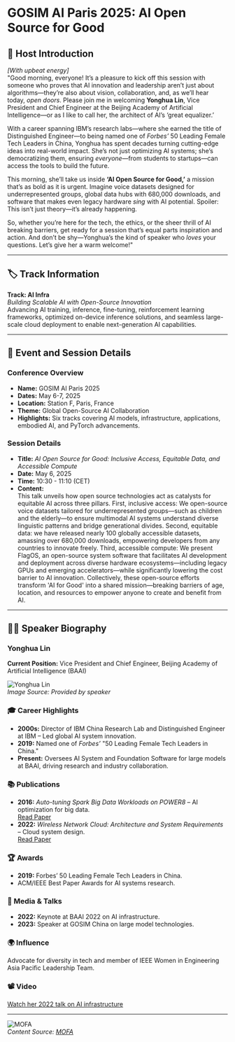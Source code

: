 
# GOSIM AI Paris 2025: AI Open Source for Good

## 🎤 Host Introduction

*[With upbeat energy]*  
"Good morning, everyone! It’s a pleasure to kick off this session with someone who proves that AI innovation and leadership aren’t just about algorithms—they’re also about vision, collaboration, and, as we’ll hear today, *open doors*. Please join me in welcoming **Yonghua Lin**, Vice President and Chief Engineer at the Beijing Academy of Artificial Intelligence—or as I like to call her, the architect of AI’s ‘great equalizer.’  

With a career spanning IBM’s research labs—where she earned the title of Distinguished Engineer—to being named one of *Forbes’* 50 Leading Female Tech Leaders in China, Yonghua has spent decades turning cutting-edge ideas into real-world impact. She’s not just optimizing AI systems; she’s democratizing them, ensuring *everyone*—from students to startups—can access the tools to build the future.  

This morning, she’ll take us inside **‘AI Open Source for Good,’** a mission that’s as bold as it is urgent. Imagine voice datasets designed for underrepresented groups, global data hubs with 680,000 downloads, and software that makes even legacy hardware *sing* with AI potential. Spoiler: This isn’t just theory—it’s already happening.  

So, whether you’re here for the tech, the ethics, or the sheer thrill of AI breaking barriers, get ready for a session that’s equal parts inspiration and action. And don’t be shy—Yonghua’s the kind of speaker who *loves* your questions. Let’s give her a warm welcome!"  

---

## 🏷️ Track Information  
**Track: AI Infra**  
*Building Scalable AI with Open-Source Innovation*  
Advancing AI training, inference, fine-tuning, reinforcement learning frameworks, optimized on-device inference solutions, and seamless large-scale cloud deployment to enable next-generation AI capabilities.  

---

## 📅 Event and Session Details  

### **Conference Overview**  
- **Name:** GOSIM AI Paris 2025  
- **Dates:** May 6-7, 2025  
- **Location:** Station F, Paris, France  
- **Theme:** Global Open-Source AI Collaboration  
- **Highlights:** Six tracks covering AI models, infrastructure, applications, embodied AI, and PyTorch advancements.  

### **Session Details**  
- **Title:** *AI Open Source for Good: Inclusive Access, Equitable Data, and Accessible Compute*  
- **Date:** May 6, 2025  
- **Time:** 10:30 - 11:10 (CET)  
- **Content:**  
  This talk unveils how open source technologies act as catalysts for equitable AI across three pillars. First, inclusive access: We open-source voice datasets tailored for underrepresented groups—such as children and the elderly—to ensure multimodal AI systems understand diverse linguistic patterns and bridge generational divides. Second, equitable data: we have released nearly 100 globally accessible datasets, amassing over 680,000 downloads, empowering developers from any countries to innovate freely. Third, accessible compute: We present FlagOS, an open-source system software that facilitates AI development and deployment across diverse hardware ecosystems—including legacy GPUs and emerging accelerators—while significantly lowering the cost barrier to AI innovation. Collectively, these open-source efforts transform 'AI for Good' into a shared mission—breaking barriers of age, location, and resources to empower anyone to create and benefit from AI.  

---

## 👩‍💼 Speaker Biography  

### **Yonghua Lin**  
**Current Position:** Vice President and Chief Engineer, Beijing Academy of Artificial Intelligence (BAAI)  

![Yonghua Lin](yonghua-lin.png)  
*Image Source: Provided by speaker*  

### 🎓 Career Highlights  
- **2000s:** Director of IBM China Research Lab and Distinguished Engineer at IBM – Led global AI system innovation.  
- **2019:** Named one of *Forbes’* "50 Leading Female Tech Leaders in China."  
- **Present:** Oversees AI System and Foundation Software for large models at BAAI, driving research and industry collaboration.  

### 📚 Publications  
- **2016:** *Auto-tuning Spark Big Data Workloads on POWER8* – AI optimization for big data.  
  [Read Paper](https://www.researchgate.net/publication/307595193_Auto-tuning_Spark_Big_Data_Workloads_on_POWER8_Prediction-Based_Dynamic_SMT_Threading)  
- **2022:** *Wireless Network Cloud: Architecture and System Requirements* – Cloud system design.  
  [Read Paper](https://scholar.google.com/citations?user=urLDvzMAAAAJ&hl=en)  

### 🏆 Awards  
- **2019:** Forbes’ 50 Leading Female Tech Leaders in China.  
- ACM/IEEE Best Paper Awards for AI systems research.  

### 🎤 Media & Talks  
- **2022:** Keynote at BAAI 2022 on AI infrastructure.  
- **2023:** Speaker at GOSIM China on large model technologies.  

### 🌍 Influence  
Advocate for diversity in tech and member of IEEE Women in Engineering Asia Pacific Leadership Team.  

### 📽️ Video  
[Watch her 2022 talk on AI infrastructure](https://syncedreview.com/2022/06/07/200-world-class-ai-experts-at-baai-2022-ai-life-multimodal-models-ai-for-science-autonomous-driving-and-more/)  

---

![MOFA](mofa.png)  
*Content Source: [MOFA](https://github.com/moxin-org/mofa)*  
